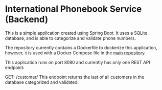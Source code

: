 # International Phonebook Service (Backend)

This is a simple application created using Spring Boot. It uses a SQLite database, and is able to categorize and validate phone numbers.

The repository currently contains a Dockerfile to dockerize this application, however, it is used with a Docker Compose file in the [main repository](https://github.com/m-ohamed/intl-phonebook).

This application runs on port 8080 and currently has only one REST API endpoint:

GET: /customer/ This endpoint returns the last of all customers in the database categorized and validated.
